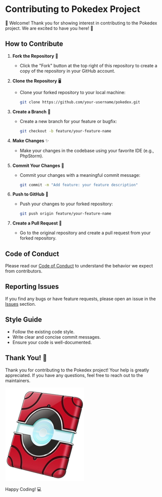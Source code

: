 # Contributing to Pokedex Project

🎉 Welcome! Thank you for showing interest in contributing to the Pokedex project. We are excited to have you here! 🎉

## How to Contribute

1. **Fork the Repository** 🍴
   - Click the "Fork" button at the top right of this repository to create a copy of the repository in your GitHub account.

2. **Clone the Repository** 🖥️
   - Clone your forked repository to your local machine:
     ```bash
     git clone https://github.com/your-username/pokedex.git
     ```

3. **Create a Branch** 🌿
   - Create a new branch for your feature or bugfix:
     ```bash
     git checkout -b feature/your-feature-name
     ```

4. **Make Changes** ✨
   - Make your changes in the codebase using your favorite IDE (e.g., PhpStorm).

5. **Commit Your Changes** 💾
   - Commit your changes with a meaningful commit message:
     ```bash
     git commit -m "Add feature: your feature description"
     ```

6. **Push to GitHub** 🚀
   - Push your changes to your forked repository:
     ```bash
     git push origin feature/your-feature-name
     ```

7. **Create a Pull Request** 🔄
   - Go to the original repository and create a pull request from your forked repository.

## Code of Conduct

Please read our [Code of Conduct](CODE_OF_CONDUCT.md) to understand the behavior we expect from contributors.

## Reporting Issues

If you find any bugs or have feature requests, please open an issue in the [Issues](https://github.com/your-username/pokedex/issues) section.

## Style Guide

- Follow the existing code style.
- Write clear and concise commit messages.
- Ensure your code is well-documented.

## Thank You! 🙏

Thank you for contributing to the Pokedex project! Your help is greatly appreciated. If you have any questions, feel free to reach out to the maintainers.

![Pokedex](/public/images/pokedex.png)

Happy Coding! 💻